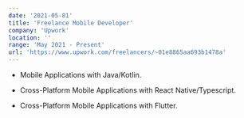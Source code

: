 ```yaml
---
date: '2021-05-01'
title: 'Freelance Mobile Developer'
company: 'Upwork'
location: ''
range: 'May 2021 - Present'
url: 'https://www.upwork.com/freelancers/~01e8865aa693b1478a'
---
```


- Mobile Applications with Java/Kotlin.

- Cross-Platform Mobile Applications with React Native/Typescript.

- Cross-Platform Mobile Applications with Flutter.